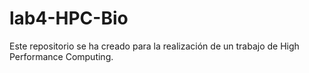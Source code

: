 # lab4-HPC-Bio
Este repositorio se ha creado para la realización de un trabajo de High Performance Computing.
